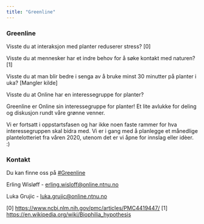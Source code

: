 ```yaml
---
title: "Greenline"
---
```


### Greenline

Visste du at interaksjon med planter reduserer stress? [0]

Visste du at mennesker har et indre behov for å søke kontakt med naturen? [1]

Visste du at man blir bedre i senga av å bruke minst 30 minutter på planter i uka? [Mangler kilde]

Visste du at Online har en interessegruppe for planter?

Greenline er Online sin interessegruppe for planter! 
Et lite avlukke for deling og diskusjon rundt våre grønne venner.

Vi er fortsatt i oppstartsfasen og har ikke noen faste rammer for hva interessegruppen skal bidra med.
Vi er i gang med å planlegge et månedlige plantelotteriet fra våren 2020, utenom det er vi åpne for innslag eller idèer. :)


### Kontakt
Du kan finne oss på [#Greenline](https://onlinentnu.slack.com/messages/CPER3QDCH)

Erling Wisløff - [erling.wisloff@online.ntnu.no](mailto:erling.wisloff@online.ntnu.no?subject=[Greenline])

Luka Grujic - [luka.grujic@online.ntnu.no](mailto:luka.grujic@online.ntnu.no?subject=[Greenline])


[0] https://www.ncbi.nlm.nih.gov/pmc/articles/PMC4419447/
[1] https://en.wikipedia.org/wiki/Biophilia_hypothesis